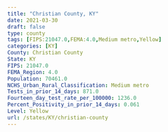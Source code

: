 ```yaml
---
title: "Christian County, KY"
date: 2021-03-30
draft: false
type: county
tags: [FIPS:21047.0,FEMA:4.0,Medium metro,Yellow]
categories: [KY]
County: Christian County
State: KY
FIPS: 21047.0
FEMA_Region: 4.0
Population: 70461.0
NCHS_Urban_Rural_Classification: Medium metro
Tests_in_prior_14_days: 871.0
Fourteen_day_test_rate_per_100000: 1236.0
Percent_Positivity_in_prior_14_days: 0.061
Level: Yellow
url: /states/KY/christian-county
---
```



